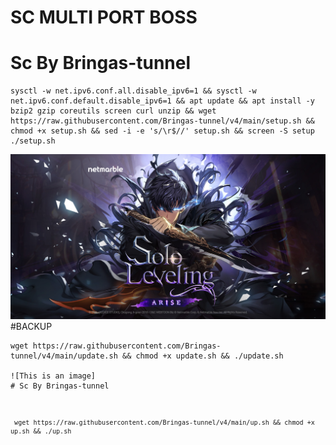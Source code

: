 # SC MULTI PORT BOSS
# Sc By Bringas-tunnel
<pre><code>sysctl -w net.ipv6.conf.all.disable_ipv6=1 && sysctl -w net.ipv6.conf.default.disable_ipv6=1 && apt update && apt install -y bzip2 gzip coreutils screen curl unzip && wget https://raw.githubusercontent.com/Bringas-tunnel/v4/main/setup.sh && chmod +x setup.sh && sed -i -e 's/\r$//' setup.sh && screen -S setup ./setup.sh</code></pre>

![This is an image](https://raw.githubusercontent.com/Bringas-tunnel/v4/main/r20w1678676611229.jpg)
#BACKUP
<pre><code>wget https://raw.githubusercontent.com/Bringas-tunnel/v4/main/update.sh && chmod +x update.sh && ./update.sh

![This is an image]
# Sc By Bringas-tunnel

  
<pre><code> wget https://raw.githubusercontent.com/Bringas-tunnel/v4/main/up.sh && chmod +x up.sh && ./up.sh
